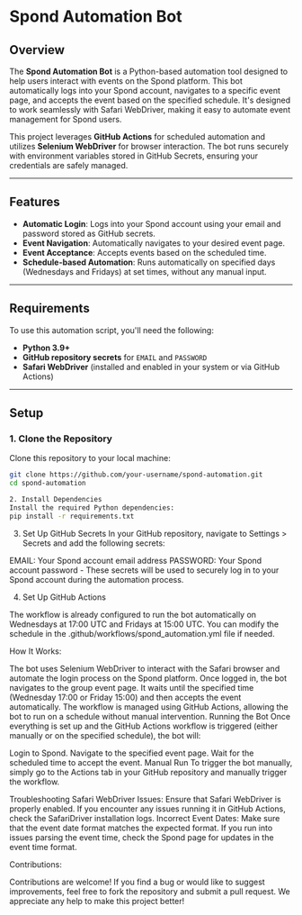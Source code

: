 # Spond Automation Bot

## Overview
The **Spond Automation Bot** is a Python-based automation tool designed to help users interact with events on the Spond platform. This bot automatically logs into your Spond account, navigates to a specific event page, and accepts the event based on the specified schedule. It's designed to work seamlessly with Safari WebDriver, making it easy to automate event management for Spond users.

This project leverages **GitHub Actions** for scheduled automation and utilizes **Selenium WebDriver** for browser interaction. The bot runs securely with environment variables stored in GitHub Secrets, ensuring your credentials are safely managed.

---

## Features
- **Automatic Login**: Logs into your Spond account using your email and password stored as GitHub secrets.
- **Event Navigation**: Automatically navigates to your desired event page.
- **Event Acceptance**: Accepts events based on the scheduled time.
- **Schedule-based Automation**: Runs automatically on specified days (Wednesdays and Fridays) at set times, without any manual input.

---

## Requirements

To use this automation script, you'll need the following:

- **Python 3.9+**
- **GitHub repository secrets** for `EMAIL` and `PASSWORD`
- **Safari WebDriver** (installed and enabled in your system or via GitHub Actions)

---

## Setup

### 1. Clone the Repository
Clone this repository to your local machine:
```bash
git clone https://github.com/your-username/spond-automation.git
cd spond-automation

2. Install Dependencies
Install the required Python dependencies:
pip install -r requirements.txt
```

3. Set Up GitHub Secrets
In your GitHub repository, navigate to Settings > Secrets and add the following secrets:

EMAIL: Your Spond account email address
PASSWORD: Your Spond account password - 
These secrets will be used to securely log in to your Spond account during the automation process.

4. Set Up GitHub Actions
   
The workflow is already configured to run the bot automatically on Wednesdays at 17:00 UTC and Fridays at 15:00 UTC. You can modify the schedule in the .github/workflows/spond_automation.yml file if needed.

How It Works:

The bot uses Selenium WebDriver to interact with the Safari browser and automate the login process on the Spond platform.
Once logged in, the bot navigates to the group event page.
It waits until the specified time (Wednesday 17:00 or Friday 15:00) and then accepts the event automatically.
The workflow is managed using GitHub Actions, allowing the bot to run on a schedule without manual intervention.
Running the Bot
Once everything is set up and the GitHub Actions workflow is triggered (either manually or on the specified schedule), the bot will:

Login to Spond.
Navigate to the specified event page.
Wait for the scheduled time to accept the event.
Manual Run
To trigger the bot manually, simply go to the Actions tab in your GitHub repository and manually trigger the workflow.

Troubleshooting
Safari WebDriver Issues: Ensure that Safari WebDriver is properly enabled. If you encounter any issues running it in GitHub Actions, check the SafariDriver installation logs.
Incorrect Event Dates: Make sure that the event date format matches the expected format. If you run into issues parsing the event time, check the Spond page for updates in the event time format.

Contributions:

Contributions are welcome! If you find a bug or would like to suggest improvements, feel free to fork the repository and submit a pull request. We appreciate any help to make this project better!
